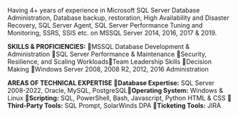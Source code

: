 Having 4+ years of experience in Microsoft SQL Server Database Administration, Database backup, restoration, High Availability and Disaster Recovery, SQL Server Agent, SQL Server Performance Tuning and Monitoring, SSRS, SSIS etc. on MSSQL Server 2014, 2016, 2017 & 2019.

**SKILLS & PROFICIENCIES:** 🎯MSSQL Database Development & Administration 🎯SQL Server Performance & Maintenance 🎯Security, Resilience, and Scaling Workloads🎯Team Leadership Skills 🎯Decision Making 🎯Windows Server 2008, 2008 R2, 2012, 2016 Administration

**AREAS OF TECHNICAL EXPERTISE** 🎯**Database Expertise:** SQL Server 2008-2022, Oracle, MySQL, PostgreSQL🎯**Operating System:** Windows & Linux 🎯**Scripting:** SQL, PowerShell, Bash, Javascript, Python HTML & CSS 🎯**Third-Party Tools:** SQL Prompt, SolarWinds DPA 🎯**Ticketing Tools:** JIRA
